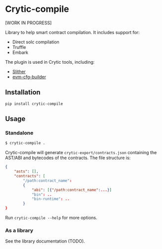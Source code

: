 # Crytic-compile

[WORK IN PROGRESS]

Library to help smart contract compilation. It includes support for:
- Direct solc compilation
- Truffle
- Embark

The plugin is used in Crytic tools, including:
- [Slither](https://github.com/crytic/slither)
- [evm-cfg-builder](https://github.com/crytic/evm_cfg_builder)

## Installation

```
pip install crytic-compile
```

## Usage

### Standalone
```bash
$ crytic-compile .
```

Crytic-compile will generate `crytic-export/contracts.json` containing the AST/ABI and bytecodes of the contracts.
The file structure is:
```json
{
    "asts": [],
    "contracts": [
        "/path:contract_name":
        {
            "abi": [{"/path:contract_name":...}]
            "bin": ..
            "bin-runtime": ..
        }
}
```

Run `crytic-compile --help` for more options.

### As a library

See the library documentation (TODO).
